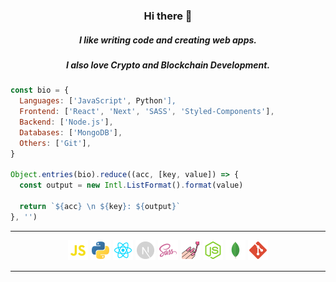 <div align="center">
  <h3> Hi there 👋 </h3>
 
  ##### I like writing code and creating web apps.
  
  ##### I also love Crypto and Blockchain Development.

  
  
<div align="left" style="width: 560px">

  ```js
  const bio = {
    Languages: ['JavaScript', Python'],
    Frontend: ['React', 'Next', 'SASS', 'Styled-Components'],
    Backend: ['Node.js'],
    Databases: ['MongoDB'],
    Others: ['Git'],
  }

  Object.entries(bio).reduce((acc, [key, value]) => {
    const output = new Intl.ListFormat().format(value)

    return `${acc} \n ${key}: ${output}`
  }, '')
  ```
  
</div>

<hr />
  
<img src="https://raw.githubusercontent.com/vscode-icons/vscode-icons/master/icons/file_type_js.svg" width="32" height="32">
<img src="https://raw.githubusercontent.com/vscode-icons/vscode-icons/master/icons/file_type_python.svg" width="32" height="32">
<img src="https://raw.githubusercontent.com/vscode-icons/vscode-icons/master/icons/file_type_reactjs.svg" width="32" height="32">
<img src="https://raw.githubusercontent.com/vscode-icons/vscode-icons/master/icons/file_type_next.svg" width="32" height="32">
<img src="https://raw.githubusercontent.com/vscode-icons/vscode-icons/master/icons/file_type_sass.svg" width="32" height="32">
<img src="https://raw.githubusercontent.com/vscode-icons/vscode-icons/master/icons/file_type_styled.svg" width="32" height="32">
<img src="https://raw.githubusercontent.com/vscode-icons/vscode-icons/master/icons/file_type_node.svg" width="32" height="32">
<img src="https://raw.githubusercontent.com/vscode-icons/vscode-icons/master/icons/file_type_mongo.svg" width="32" height="32">
<img src="https://raw.githubusercontent.com/vscode-icons/vscode-icons/master/icons/file_type_git.svg" width="32" height="32">

  
<hr />
<!--
**sportiz91/sportiz91** is a ✨ _special_ ✨ repository because its `README.md` (this file) appears on your GitHub profile.

Here are some ideas to get you started:

- 🔭 I’m currently working on ...
- 🌱 I’m currently learning ...
- 👯 I’m looking to collaborate on ...
- 🤔 I’m looking for help with ...
- 💬 Ask me about ...
- 📫 How to reach me: ...
- 😄 Pronouns: ...
- ⚡ Fun fact: ...
-->
